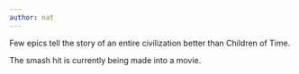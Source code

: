 ```yaml
---
author: nat
---
```

Few epics tell the story of an entire civilization better than Children of Time.

The smash hit is currently being made into a movie.
